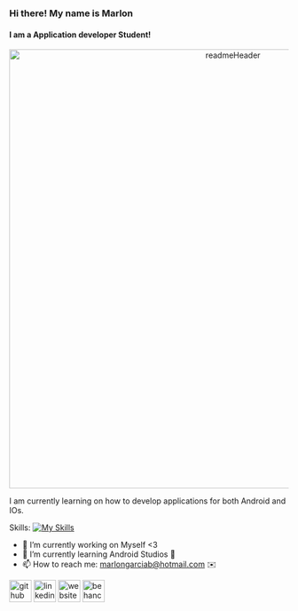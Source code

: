 
### Hi there! My name is Marlon
#### I am a Application developer Student!
<p align="center">
<img width="791" alt="readmeHeader" src="https://user-images.githubusercontent.com/94327966/205761178-0ee70d7a-5ac7-416b-b87f-d459b678f543.png">


I am currently learning on how to develop applications for both Android and IOs.

Skills:
[![My Skills](https://skillicons.dev/icons?i=java,html,css,kotlin,photoshop)](https://skillicons.dev)

- 🔭 I’m currently working on Myself <3  
- 🌱 I’m currently learning Android Studios 🤘 
- 📫 How to reach me: marlongarciab@hotmail.com ✉️                                                                                  


[<img src='https://cdn.jsdelivr.net/npm/simple-icons@3.0.1/icons/github.svg' alt='github' height='40'>](https://github.com/https://github.com/MarlonGarciaBermejo)  [<img src='https://cdn.jsdelivr.net/npm/simple-icons@3.0.1/icons/linkedin.svg' alt='linkedin' height='40'>](https://www.linkedin.com/in/https://www.linkedin.com/in/marlon-garcia-bermejo-29a341131//)  [<img src='https://cdn.jsdelivr.net/npm/simple-icons@3.0.1/icons/icloud.svg' alt='website' height='40'>](https://marlongarcia.myportfolio.com/)  [<img src='https://cdn.jsdelivr.net/npm/simple-icons@3.0.1/icons/behance.svg' alt='behance' height='40'>](https://www.behance.net/MarlonGarciaBermejo)  
</p>
